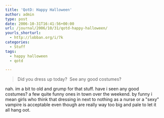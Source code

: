 ```yaml
---
title: 'QotD: Happy Halloween'
author: admin
type: post
date: 2006-10-31T16:41:56+00:00
url: /journal/2006/10/31/qotd-happy-halloween/
yourls_shorturl:
  - http://lobban.org/i/7k
categories:
  - Stuff
tags:
  - happy halloween
  - qotd

---
```

> Did you dress up today?&#160; See any good costumes?

nah. im a bit to old and grump for that stuff. have i seen any good costumes? a few quite funny ones in town over the weekend. by funny i mean girls who think that dressing in next to nothing as a nurse or a "sexy" vampire is acceptable even though are really way too big and pale to let it all hang oot.